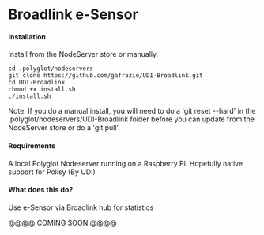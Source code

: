 # Broadlink e-Sensor

#### Installation

Install from the NodeServer store or manually.

    cd .polyglot/nodeservers
    git clone https://github.com/gafrazie/UDI-Broadlink.git
    cd UDI-Broadlink
    chmod +x install.sh
    ./install.sh

Note: If you do a manual install, you will need to do a 'git reset --hard' in the .polyglot/nodeservers/UDI-Broadlink folder before you can update from the NodeServer store or do a 'git pull'.

#### Requirements

A local Polyglot Nodeserver running on a Raspberry Pi.     Hopefully native support for Polisy (By UDI)

#### What does this do?

Use e-Sensor via Broadlink hub for statistics 

@@@@ COMING SOON @@@@

